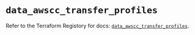 # `data_awscc_transfer_profiles`

Refer to the Terraform Registory for docs: [`data_awscc_transfer_profiles`](https://registry.terraform.io/providers/hashicorp/awscc/0.70.0/docs/data-sources/transfer_profiles).
